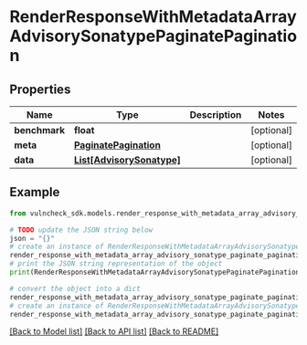 # RenderResponseWithMetadataArrayAdvisorySonatypePaginatePagination


## Properties

Name | Type | Description | Notes
------------ | ------------- | ------------- | -------------
**benchmark** | **float** |  | [optional] 
**meta** | [**PaginatePagination**](PaginatePagination.md) |  | [optional] 
**data** | [**List[AdvisorySonatype]**](AdvisorySonatype.md) |  | [optional] 

## Example

```python
from vulncheck_sdk.models.render_response_with_metadata_array_advisory_sonatype_paginate_pagination import RenderResponseWithMetadataArrayAdvisorySonatypePaginatePagination

# TODO update the JSON string below
json = "{}"
# create an instance of RenderResponseWithMetadataArrayAdvisorySonatypePaginatePagination from a JSON string
render_response_with_metadata_array_advisory_sonatype_paginate_pagination_instance = RenderResponseWithMetadataArrayAdvisorySonatypePaginatePagination.from_json(json)
# print the JSON string representation of the object
print(RenderResponseWithMetadataArrayAdvisorySonatypePaginatePagination.to_json())

# convert the object into a dict
render_response_with_metadata_array_advisory_sonatype_paginate_pagination_dict = render_response_with_metadata_array_advisory_sonatype_paginate_pagination_instance.to_dict()
# create an instance of RenderResponseWithMetadataArrayAdvisorySonatypePaginatePagination from a dict
render_response_with_metadata_array_advisory_sonatype_paginate_pagination_from_dict = RenderResponseWithMetadataArrayAdvisorySonatypePaginatePagination.from_dict(render_response_with_metadata_array_advisory_sonatype_paginate_pagination_dict)
```
[[Back to Model list]](../README.md#documentation-for-models) [[Back to API list]](../README.md#documentation-for-api-endpoints) [[Back to README]](../README.md)


